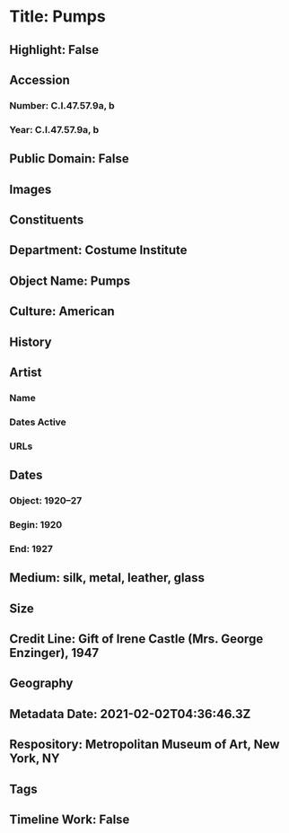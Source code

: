 # Title: Pumps
## Highlight: False
## Accession
### Number: C.I.47.57.9a, b
### Year: C.I.47.57.9a, b
## Public Domain: False
## Images
## Constituents
## Department: Costume Institute
## Object Name: Pumps
## Culture: American
## History
## Artist
### Name
### Dates Active
### URLs
## Dates
### Object: 1920–27
### Begin: 1920
### End: 1927
## Medium: silk, metal, leather, glass
## Size
## Credit Line: Gift of Irene Castle (Mrs. George Enzinger), 1947
## Geography
## Metadata Date: 2021-02-02T04:36:46.3Z
## Respository: Metropolitan Museum of Art, New York, NY
## Tags
## Timeline Work: False